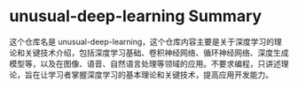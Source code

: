 # unusual-deep-learning Summary

这个仓库名是 unusual-deep-learning，这个仓库内容主要是关于深度学习的理论和关键技术介绍，包括深度学习基础、卷积神经网络、循环神经网络、深度生成模型等，以及在图像、语音、自然语言处理等领域的应用。不要求编程，只讲述理论，旨在让学习者掌握深度学习的基本理论和关键技术，提高应用开发能力。